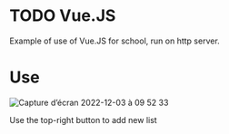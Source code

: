 # TODO Vue.JS
Example of use of Vue.JS for school, run on http server.

# Use

![Capture d’écran 2022-12-03 à 09 52 33](https://user-images.githubusercontent.com/95644609/205432792-8e920627-bc6b-46f1-932c-edda22c28c14.png)

Use the top-right button to add new list 
